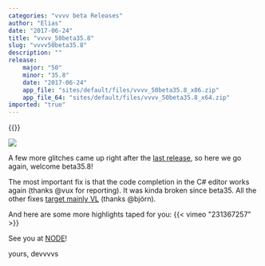 ```yaml
---
categories: "vvvv beta Releases"
author: "Elias"
date: "2017-06-24"
title: "vvvv_50beta35.8"
slug: "vvvv50beta35.8"
description: ""
release: 
    major: "50"
    minor: "35.8"
    date: "2017-06-24"
    app_file: "sites/default/files/vvvv_50beta35.8_x86.zip"
    app_file_64: "sites/default/files/vvvv_50beta35.8_x64.zip"
imported: "true"
---
```


{{<previousRelease>}}


![](splash_2.png)

A few more glitches came up right after the [last release](/blog/2017/vvvv50beta35.7), so here we go again, welcome beta35.8!

The most important fix is that the code completion in the C# editor works again (thanks @vux for reporting). It was kinda broken since beta35. All the other fixes [target mainly VL](https://betadocs.vvvv.org/changelog/index.html) (thanks @björn).

And here are some more highlights taped for you:
{{< vimeo "231367257" >}}

See you at [NODE](https://17.nodeforum.org/)!

yours,
devvvvs